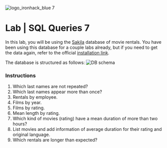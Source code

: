 ![logo_ironhack_blue 7](https://user-images.githubusercontent.com/23629340/40541063-a07a0a8a-601a-11e8-91b5-2f13e4e6b441.png)

# Lab | SQL Queries 7

In this lab, you will be using the [Sakila](https://dev.mysql.com/doc/sakila/en/) database of movie rentals. You have been using this database for a couple labs already, but if you need to get the data again, refer to the official [installation link](https://dev.mysql.com/doc/sakila/en/sakila-installation.html).

The database is structured as follows:
![DB schema](https://education-team-2020.s3-eu-west-1.amazonaws.com/data-analytics/database-sakila-schema.png)

### Instructions

1. Which last names are not repeated?
2. Which last names appear more than once?
3. Rentals by employee.
4. Films by year.
5. Films by rating.
6. Mean length by rating.
7. Which kind of movies (rating) have a mean duration of more than two hours?
8. List movies and add information of average duration for their rating and original language.
9. Which rentals are longer than expected?
